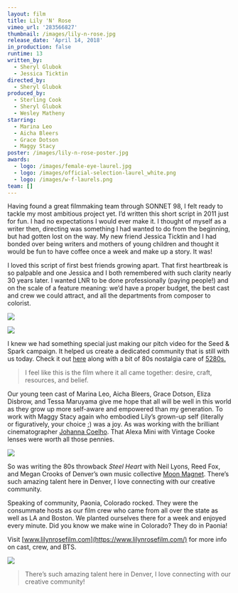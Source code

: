 ```yaml
---
layout: film
title: Lily 'N' Rose
vimeo_url: '283566827'
thumbnail: /images/lily-n-rose.jpg
release_date: 'April 14, 2018'
in_production: false
runtime: 13
written_by:
  - Sheryl Glubok
  - Jessica Ticktin
directed_by:
  - Sheryl Glubok
produced_by:
  - Sterling Cook
  - Sheryl Glubok
  - Wesley Matheny
starring:
  - Marina Leo
  - Aicha Bleers
  - Grace Dotson
  - Maggy Stacy
poster: /images/lily-n-rose-poster.jpg
awards:
  - logo: /images/female-eye-laurel.jpg
  - logo: /images/official-selection-laurel_white.png
  - logo: /images/w-f-laurels.png
team: []
---
```

Having found a great filmmaking team through SONNET 98, I felt ready to tackle my most ambitious project yet. I’d written this short script in 2011 just for fun. I had no expectations I would ever make it. I thought of myself as a writer then, directing was something I had wanted to do from the beginning, but had gotten lost on the way. My new friend Jessica Ticktin and I had bonded over being writers and mothers of young children and thought it would be fun to have coffee once a week and make up a story. It was! 

I loved this script of first best friends growing apart. That first heartbreak is so palpable and one Jessica and I both remembered with such clarity nearly 30 years later. I wanted LNR to be done professionally (paying people!) and on the scale of a feature meaning: we’d have a proper budget, the best cast and crew we could attract, and all the departments from composer to colorist.

![](/images/lily-n-rose-0.jpg)

![](/images/lily-n-rose-1.jpg)

I knew we had something special just making our pitch video for the Seed & Spark campaign. It helped us create a dedicated community that is still with us today. Check it out [here](https://vimeo.com/214587886) along with a bit of 80s nostalgia care of [5280s.](http://the80sareawesome.com/)

> I feel like this is the film where it all came together: desire, craft, resources, and belief.

Our young teen cast of Marina Leo, Aicha Bleers, Grace Dotson, Eliza Disbrow, and Tessa Maruyama give me hope that all will be well in this world as they grow up more self-aware and empowered than my generation. To work with Maggy Stacy again who embodied Lily’s grown-up self (literally or figuratively, your choice ;) was a joy. As was working with the brilliant cinematographer [Johanna Coelho](https://www.johannacoelho.com/work). That Alexa Mini with Vintage Cooke lenses were worth all those pennies.

![](/images/lily-n-rose-2.jpg)

So was writing the 80s throwback *Steel Heart* with Neil Lyons, Reed Fox, and Megan Crooks of Denver’s own music collective [Moon Magnet](https://www.moonmagnetmusic.com/). There’s such amazing talent here in Denver, I love connecting with our creative community.

Speaking of community, Paonia, Colorado rocked. They were the consummate hosts as our film crew who came from all over the state as well as LA and Boston. We planted ourselves there for a week and enjoyed every minute. Did you know we make wine in Colorado? They do in Paonia!

Visit [www.lilynrosefilm.com](https://www.lilynrosefilm.com/) for more info on cast, crew, and BTS.

![](/images/lily-n-rose-3.jpg)

> There’s such amazing talent here in Denver, I love connecting with our creative community!